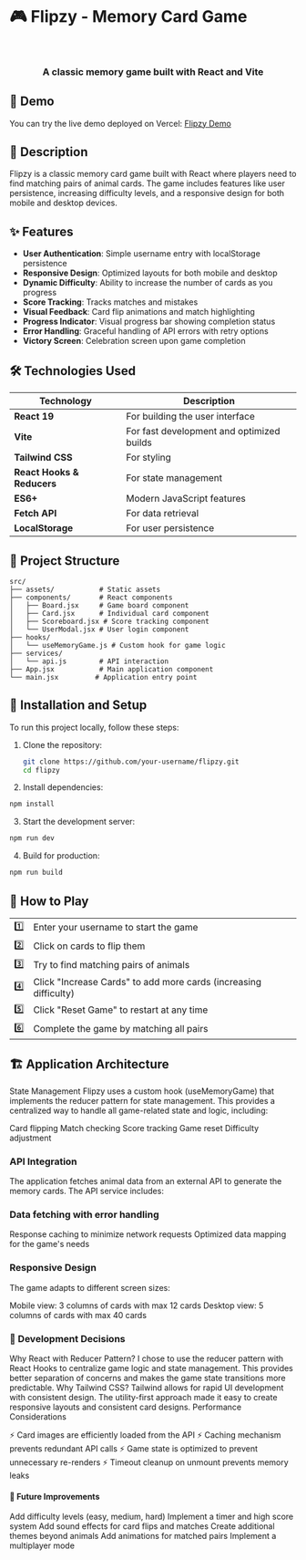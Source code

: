 # 🎮 Flipzy - Memory Card Game

<div align="center">
  <br>
  <h3>A classic memory game built with React and Vite</h3>
</div>

## 📌 Demo

You can try the live demo deployed on Vercel: [Flipzy Demo](https://flipzy-game.vercel.app/)

## 📝 Description

Flipzy is a classic memory card game built with React where players need to find matching pairs of animal cards. The game includes features like user persistence, increasing difficulty levels, and a responsive design for both mobile and desktop devices.

## ✨ Features

- **User Authentication**: Simple username entry with localStorage persistence
- **Responsive Design**: Optimized layouts for both mobile and desktop
- **Dynamic Difficulty**: Ability to increase the number of cards as you progress
- **Score Tracking**: Tracks matches and mistakes
- **Visual Feedback**: Card flip animations and match highlighting
- **Progress Indicator**: Visual progress bar showing completion status
- **Error Handling**: Graceful handling of API errors with retry options
- **Victory Screen**: Celebration screen upon game completion

## 🛠️ Technologies Used

<div align="center">

| Technology | Description |
|------------|-------------|
| **React 19** | For building the user interface |
| **Vite** | For fast development and optimized builds |
| **Tailwind CSS** | For styling |
| **React Hooks & Reducers** | For state management |
| **ES6+** | Modern JavaScript features |
| **Fetch API** | For data retrieval |
| **LocalStorage** | For user persistence |

</div>

## 📂 Project Structure

```
src/
├── assets/           # Static assets
├── components/       # React components
│   ├── Board.jsx     # Game board component
│   ├── Card.jsx      # Individual card component
│   ├── Scoreboard.jsx # Score tracking component
│   └── UserModal.jsx # User login component
├── hooks/
│   └── useMemoryGame.js # Custom hook for game logic
├── services/
│   └── api.js        # API interaction
├── App.jsx           # Main application component
└── main.jsx         # Application entry point
```

## 🚀 Installation and Setup

To run this project locally, follow these steps:

1. Clone the repository:
   ```bash
   git clone https://github.com/your-username/flipzy.git
   cd flipzy
   ```

2. Install dependencies:
  ```bash
  npm install
  ```

3. Start the development server:
  ```bash
  npm run dev
  ```

4. Build for production:
  ```bash
  npm run build
  ```

## 📖 How to Play
<div align="center">
  <table>
    <tr>
      <td align="center">1️⃣</td>
      <td>Enter your username to start the game</td>
    </tr>
    <tr>
      <td align="center">2️⃣</td>
      <td>Click on cards to flip them</td>
    </tr>
    <tr>
      <td align="center">3️⃣</td>
      <td>Try to find matching pairs of animals</td>
    </tr>
    <tr>
      <td align="center">4️⃣</td>
      <td>Click "Increase Cards" to add more cards (increasing difficulty)</td>
    </tr>
    <tr>
      <td align="center">5️⃣</td>
      <td>Click "Reset Game" to restart at any time</td>
    </tr>
    <tr>
      <td align="center">6️⃣</td>
      <td>Complete the game by matching all pairs</td>
    </tr>
  </table>
</div>


## 🏗️ Application Architecture
State Management
Flipzy uses a custom hook (useMemoryGame) that implements the reducer pattern for state management. This provides a centralized way to handle all game-related state and logic, including:

Card flipping
Match checking
Score tracking
Game reset
Difficulty adjustment

### API Integration
The application fetches animal data from an external API to generate the memory cards. The API service includes:

### Data fetching with error handling
Response caching to minimize network requests
Optimized data mapping for the game's needs

### Responsive Design
The game adapts to different screen sizes:

Mobile view: 3 columns of cards with max 12 cards
Desktop view: 5 columns of cards with max 40 cards

### 🤔 Development Decisions
Why React with Reducer Pattern?
I chose to use the reducer pattern with React Hooks to centralize game logic and state management. This provides better separation of concerns and makes the game state transitions more predictable.
Why Tailwind CSS?
Tailwind allows for rapid UI development with consistent design. The utility-first approach made it easy to create responsive layouts and consistent card designs.
Performance Considerations

⚡ Card images are efficiently loaded from the API
⚡ Caching mechanism prevents redundant API calls
⚡ Game state is optimized to prevent unnecessary re-renders
⚡ Timeout cleanup on unmount prevents memory leaks

#### 🔮 Future Improvements

Add difficulty levels (easy, medium, hard)
Implement a timer and high score system
Add sound effects for card flips and matches
Create additional themes beyond animals
Add animations for matched pairs
Implement a multiplayer mode
